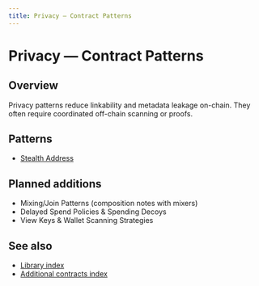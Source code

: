 ```yaml
---
title: Privacy — Contract Patterns
---
```


# Privacy — Contract Patterns

## Overview

Privacy patterns reduce linkability and metadata leakage on-chain. They often require coordinated off-chain scanning or proofs.

## Patterns

- [Stealth Address](pattern-stealth-address.md)

## Planned additions

- Mixing/Join Patterns (composition notes with mixers)
- Delayed Spend Policies & Spending Decoys
- View Keys & Wallet Scanning Strategies

## See also

- [Library index](contracts-library.md)
- [Additional contracts index](contracts.md)
